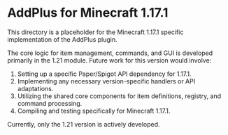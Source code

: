 # AddPlus for Minecraft 1.17.1

This directory is a placeholder for the Minecraft 1.17.1 specific implementation of the AddPlus plugin.

The core logic for item management, commands, and GUI is developed primarily in the 1.21 module. Future work for this version would involve:
1. Setting up a specific Paper/Spigot API dependency for 1.17.1.
2. Implementing any necessary version-specific handlers or API adaptations.
3. Utilizing the shared core components for item definitions, registry, and command processing.
4. Compiling and testing specifically for Minecraft 1.17.1.

Currently, only the 1.21 version is actively developed.
